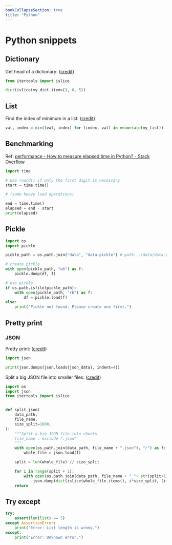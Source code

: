 ```yaml
---
bookCollapseSection: true
title: "Python"
---
```


# Python snippets

## Dictionary

Get head of a dictionary: \([credit](https://stackoverflow.com/a/28704691)\)

```python
from itertools import islice

dict(islice(my_dict.items(), 0, 5))
```


## List

Find the index of minimum in a list: \([credit](https://stackoverflow.com/a/13301022/10668706)\)

```python
val, index = min((val, index) for (index, val) in enumerate(my_list))
```


## Benchmarking

Ref: [performance - How to measure elapsed time in Python? - Stack Overflow](https://stackoverflow.com/questions/7370801/how-to-measure-elapsed-time-in-python)

```python
import time

# use round() if only the first digit is necessary
start = time.time()

# (some heavy load operations)

end = time.time()
elapsed = end - start
print(elapsed)
```


## Pickle

```python
import os
import pickle

pickle_path = os.path.join("data", "data.pickle") # path: ./data/data.pickle

# create pickle
with open(pickle_path, "wb") as f:
    pickle.dump(df, f)

# use pickle
if os.path.isfile(pickle_path):
    with open(pickle_path, "rb") as f:
        df = pickle.load(f)
else:
    print("Pickle not found. Please create one first.")
```

## Pretty print

### JSON

Pretty print: \([credit](https://stackoverflow.com/a/12944035)\)

```python
import json

print(json.dumps(json.loads(json_data), indent=4))
```

Split a big JSON file into smaller files: \([credit](https://plainenglish.io/blog/split-big-json-file-into-small-splits)\)

```python
import os
import json
from itertools import islice


def split_json(
    data_path,
    file_name,
    size_split=1000,
):
    """Split a big JSON file into chunks.
    file_name : exclude ".json"
    """
    with open(os.path.join(data_path, file_name + ".json"), "r") as f:
        whole_file = json.load(f)

    split = len(whole_file) // size_split

    for i in range(split + 1):
        with open(os.path.join(data_path, file_name + "_"+ str(split+1) + "_" + str(i+1) + ".json"), 'w') as f:
            json.dump(dict(islice(whole_file.items(), i*size_split, (i+1)*size_split)), f)
    return
```


## Try except

```python
try:
    assert(len(list) == 5)
except AssertionError:
    print("Error: List length is wrong.")
except:
    print("Error: Unknown error.")
```
